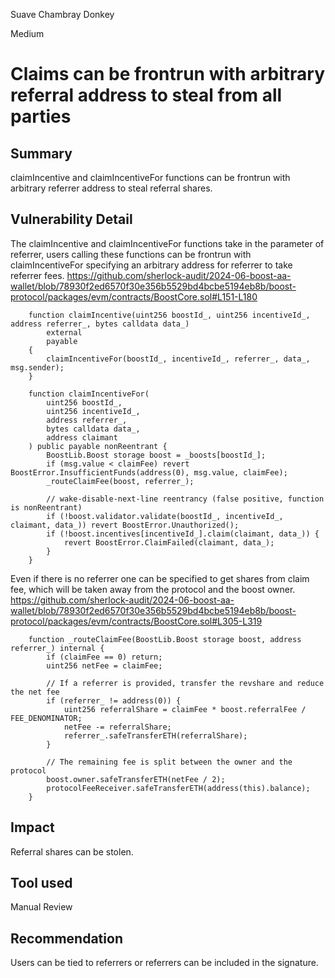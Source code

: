 Suave Chambray Donkey

Medium

# Claims can be frontrun with arbitrary referral address to steal from all parties

## Summary
claimIncentive and claimIncentiveFor functions can be frontrun with arbitrary referrer address to steal referral shares.
## Vulnerability Detail
The claimIncentive and claimIncentiveFor functions take in the parameter of referrer, users calling these functions can be frontrun with claimIncentiveFor specifying an arbitrary address for referrer to take referrer fees.
https://github.com/sherlock-audit/2024-06-boost-aa-wallet/blob/78930f2ed6570f30e356b5529bd4bcbe5194eb8b/boost-protocol/packages/evm/contracts/BoostCore.sol#L151-L180
```solidity
    function claimIncentive(uint256 boostId_, uint256 incentiveId_, address referrer_, bytes calldata data_)
        external
        payable
    {
        claimIncentiveFor(boostId_, incentiveId_, referrer_, data_, msg.sender);
    }

    function claimIncentiveFor(
        uint256 boostId_,
        uint256 incentiveId_,
        address referrer_,
        bytes calldata data_,
        address claimant
    ) public payable nonReentrant {
        BoostLib.Boost storage boost = _boosts[boostId_];
        if (msg.value < claimFee) revert BoostError.InsufficientFunds(address(0), msg.value, claimFee);
        _routeClaimFee(boost, referrer_);

        // wake-disable-next-line reentrancy (false positive, function is nonReentrant)
        if (!boost.validator.validate(boostId_, incentiveId_, claimant, data_)) revert BoostError.Unauthorized();
        if (!boost.incentives[incentiveId_].claim(claimant, data_)) {
            revert BoostError.ClaimFailed(claimant, data_);
        }
    }
```
Even if there is no referrer one can be specified to get shares from claim fee, which will be taken away from the protocol and the boost owner.
https://github.com/sherlock-audit/2024-06-boost-aa-wallet/blob/78930f2ed6570f30e356b5529bd4bcbe5194eb8b/boost-protocol/packages/evm/contracts/BoostCore.sol#L305-L319
```solidity
    function _routeClaimFee(BoostLib.Boost storage boost, address referrer_) internal {
        if (claimFee == 0) return;
        uint256 netFee = claimFee;

        // If a referrer is provided, transfer the revshare and reduce the net fee
        if (referrer_ != address(0)) {
            uint256 referralShare = claimFee * boost.referralFee / FEE_DENOMINATOR;
            netFee -= referralShare;
            referrer_.safeTransferETH(referralShare);
        }

        // The remaining fee is split between the owner and the protocol
        boost.owner.safeTransferETH(netFee / 2);
        protocolFeeReceiver.safeTransferETH(address(this).balance);
    }
```
## Impact
Referral shares can be stolen.
## Tool used

Manual Review

## Recommendation
Users can be tied to referrers or referrers can be included in the signature.